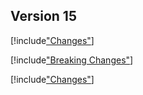 
## Version 15

[!include["Changes"](./_changes15.00.md)]

[!include["Breaking Changes"](./_brc15.00.md)]


[!include["Changes"](./_changes15.01.md)]
